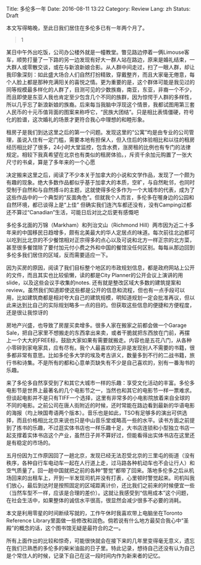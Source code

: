 Title: 多伦多一年
Date: 2016-08-11 13:22
Category: Review
Lang: zh
Status: Draft

本文写得略晚，至此日我们居住在多伦多已有一年两个月了。

> 1

某日中午外出吃饭，公司办公楼外就是一幢教堂。瞥见路边停着一俩Limouse客车，顺势打量了一下路的另一边发现有好大一群人站在路边，原来是婚礼结束，一大群人或零散交谈，或在与新浪新娘合影。从人群中间走过，扫了一眼人群，却让我印象深刻：如此盛大场合人们自然打扮精致，穿戴整齐，而且大家毫无倦意，每个人脸上都是那种充满阳关的喜悦之情。更为重要的是，这个群体可能是我见过的同等规模最多样化的人群了，目测可见的少数族裔，南亚，东亚，非裔一个不少，而且即使是东亚人我也肯定至少包含几个不同的族群，因为惊愕于人群的多样性，所以几乎忘了新浪新娘的族裔。后来每当我脑中浮现这个情景，我都试图用第三套人民币的十元币值背面的图案来称呼它，“民族大团结”。只是相比表情僵硬，符号化的脸谱，这次婚礼的场景才更符合我心中理想的和睦形象。

租房子是我们到达这里之后的第一个问题。发现这里的“公寓”均是由专业的公司管理，虽说入住有一定门槛，需要本地有担保人，但入住后的体验相比和以往的租房经历相比好了很多，24小时大堂监控，包含水费，涨房租的比例也有专门的法律规定。相较下我真希望在北京也有类似的租房体验。，斥资千余加元购置了一张大尺寸的书桌，算是了多年来的一个心愿

决定搬来这里之后，阅读了不少本关于加拿大的小说和文学作品，发现了一个颇为有趣的现象。绝大多数作品都似乎基于加拿大的本质，空旷，与自然毗邻，也同时受制于自然和与自然搏斗的主题，这就使得多伦多作为一个大城市的代表，成为了这些作品中的一个典型的“反面角色”。但就我个人而言，多伦多在喔身边的公园和自然环境，都已谈得上是“上佳” 但确实我们连汽车都还没有，没有Camping过都还不算过“Canadian”生活，可能日后对比之后更有感慨吧

多伦多北面的万锦（Markham）和列治文山（Richmond Hill）两市因为近二十多年来的中国移民日趋增多，颇有北美最大的华人定居点的味道。每次前往北边都可以吃到比北京的不少餐馆相对正宗得多的点心以及可说和北方一样正宗的北方菜，甚至很多餐馆除了要付加元付小费之外和中国的餐馆没任何区别。每每从那边回到多伦多我们居住的区域，反而需要适应一下。

因为买房的原因，阅读了我们目标整个地区的市政规划信息，都是政府网站上公开的文件，而且其实也比较偷懒，读的都是City Planner的公开会议上演讲的用slide，以及这些会议手收集的notes. 还有就是整改区域大多数的建筑提案和review。虽然我们知道即使这些都是公开的信息和流程，但也有一点手段可以用，比如建筑商都是相对夸大自己的建筑规模，明知道规划一定会批准再议，但以此来达到比自己的实际规划略多一点的目的。但获取这些信息的便捷和方便程度，还是很让我惊讶的

房地产兴盛，也导致了房屋买卖增多。很多人家在搬家之前都会做一个Garage Sale，把自己家里不想搬走的东西拿出来卖，或者干脆就把东西放在门前，再摆上一个大大的FREE标，鼓励大家如果有需要就搬走。内容也是五花八门，从各种小零碎到家电家具，应有尽有。我个人最喜欢的无非是发现别人不需要的书籍，很多都非常有意思。比如多伦多大学的埃及考古讲义，数量多到不行的二战书籍，旅行书和诗集。不是所有的都和心意单页缺失有不少是自己喜欢的，别有一番淘书的乐趣。

来了多伦多自然享受到了和其它大城市一样的乐趣：享受文化活动的丰富。多伦多电影节是世界上最著名的几个电影节之一，当然也和其它的电影节一样一票难求。但谈起电影并不是只有TIFF一个选择，这里有非常多的小电影院放着来自全球的不同的电影。之前公司在唐人街附近的时候，还时常能在路边看到最新的华语电影的海报（均上映国粤语两个版本）。音乐也是如此，TSO有足够多的演出可供选择，而且价格相比北京来说也只是中山音乐堂或略高一些的水平。读书方面之前提到了拣书的乐趣，不过逛实体书店也一样乐趣十足，大书店连锁和小型独立书店一起支撑着实体书店这个产业，虽然日子并不算好过，但能看得出实体书店在这里还是有稳定的市场的。

五月份因为工作原因回了一趟北京，发现已经无法忍受北京的三里屯的街道（没有秩序，各种自行车电动车一起在人行道上走，过马路各种机动车也不会让行人）和空气质量了。回一趟中国就把之前的各种“警觉”都带了回来。落地多伦多之后从机场回来的出租车上，开到一半发现司机并没有打表，心里顿时警觉起来。司机叫我们放心，最后到达时是按照固定的区域距离计价，还比我们之前来的时候便宜一些（当然车型不一样，应该是合理的差价）。这就让我感受到“信用成本”这个问题，在社会生活中，如果整体的诚信水平很高，很显然会减少很多不必要的消耗。

本文是利用零星的时间断续写就的，工作午休时我喜欢带上电脑坐在Toronto Reference Library里面做一些修改和润色。倘若说有什么地方最契合我心中“圣殿”的概念的话，这个图书馆无疑是最符合的之一。

所有上面作出的比较和惊奇，可能很快就会在接下来的几年里变得毫无意义，遗忘在我们已熟悉的多伦多的柴米油盐的日子里。特此记录，想待自己还没有认为自己是个常住人的时候，记录下自己在这一段时间内作为新来者的记忆。
